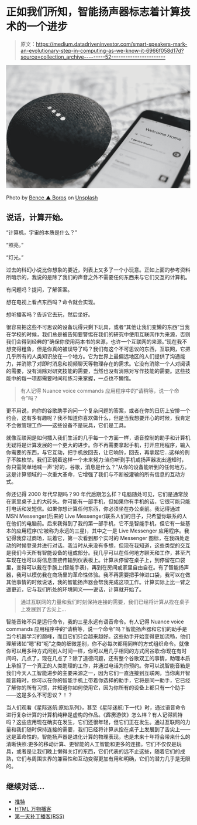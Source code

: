 # 正如我们所知，智能扬声器标志着计算技术的一个进步

> 原文：<https://medium.datadriveninvestor.com/smart-speakers-mark-an-evolutionary-step-in-computing-as-we-know-it-6966f058d17d?source=collection_archive---------52----------------------->

![](img/e6fdf8d5309eeefa7c3b0ea28500cfa6.png)

Photo by [Bence ▲ Boros](https://unsplash.com/photos/anapPhJFRhM?utm_source=unsplash&utm_medium=referral&utm_content=creditCopyText) on [Unsplash](https://unsplash.com/search/photos/smart-speaker?utm_source=unsplash&utm_medium=referral&utm_content=creditCopyText)

## 说话，计算开始。

“计算机，宇宙的本质是什么？”

“照亮。”

“灯光。”

过去的科幻小说比你想象的要近，列表上又多了一个小玩意。正如上面的参考资料所暗示的，我说的是除了我们的声音之外不需要任何东西来与它们交互的计算机。

有问题吗？提问，了解答案。

想在电视上看点东西吗？命令就会实现。

想听播客吗？告诉它去玩，然后坐好。

很容易把这些不可思议的设备玩得只剩下玩具，或者“其他让我们变懒的东西”当我在学校的时候，我们总是被告知要警惕在我们的研究中使用互联网作为来源，否则我们会得到经典的“确保你使用两本书的来源，也许一个互联网的来源。”现在我不想变得粗鲁，但是你真的被误导了吗？我们有这个不可思议的东西，互联网，它把几乎所有的人类知识放在一个地方。它为世界上最偏远地区的人们提供了沟通能力，并消除了对即时消息和视频聊天等物理存在的需求。它没有消除一个人对阅读的需要，没有消除对研究技能的需要，当然也没有消除对写作技能的需要。这些技能中的每一项都需要时间和练习来掌握，一点也不懒惰。

> 有人记得 Nuance voice commands 应用程序中的“请稍等，说一个命令”吗？

更不用说，向你的谷歌助手询问一个复杂问题的答案，或者在你的日历上安排一个约会，这有多有趣呢？我不知道你喜欢做什么，但是当我想要开心的时候，我肯定不会做管理工作——这些设备不是玩具，它们是工具。

就像互联网是如何插入我们生活的几乎每一个方面一样，语音控制的助手和计算机无疑将是计算发展的一个更大的进步。你不再需要拿起手机，打开应用程序，输入你需要的东西，与它互动，把手机放回去，让它响铃，回去，再拿起它…这样的例子不胜枚举。我们正朝着这样一个未来努力:当你听到手机或扬声器发出通知时，你只需简单地喊一声“好的，谷歌，消息是什么？”从你的设备能听到的任何地方。这是计算领域的一次重大革命，它增强了我们与不断被灌输的所有信息的互动方式。

你还记得 2000 年代早期吗？90 年代后期怎么样？电脑随处可见，它们是通常放在家里桌子上的大砖头。你可能有一部手机，但如果你有手机的话，它很可能只能打电话和发短信。如果你想计算任何东西，你必须坐在办公桌前。我记得通过 MSN Messenger(后来的 Live Messenger)联系人们的日子，只希望你联系的人在他们的电脑前。后来我得到了我的第一部手机，它不是智能手机，但它有一些基本的应用程序(它被称为永远的三星)，其中之一是 Live Messenger 应用程序。我记得我穿过商场，玩着它，第一次看到那个实时的 Messenger 图标，在我四处走动的时候登录并进行对话。我当时从来没有多想，但现在我知道，这些类型的交互是我们今天所有智能设备的组成部分。我几乎可以在任何地方聊天和工作，甚至汽车现在也可以将信息直接传输到仪表板上。计算从停留在桌子上，到停留在口袋里，变得可以戴在手腕上(智能手表)，再到在房间或家里自由自在。有了智能扬声器，我可以模仿我在商场里的革命性体验。我不再需要把手伸进口袋，我可以在做其他事情的时候说话，我的智能扬声器会帮我完成这项工作。计算实际上比一臂之遥更近，它与我们所处的环境同义——说话，计算就开始了。

> 通过互联网的力量和我们时刻保持连接的需要，我们已经将计算从拴在桌子上发展到了舌尖上…

智能音箱不只是运行命令，我的三星永远有语音命令。有人记得 Nuance voice commands 应用程序中的“请稍等，说一个命令”吗？智能扬声器和它们的助手是当今机器学习的巅峰，而且它们只会越来越好。这些助手开始变得更加流畅，他们理解诸如“嗯”和“呃”之类的细微差别，你不必每次都用同样的方式组织命令。就像你可以用多种方式问别人时间一样，你可以用几乎相同的方式问谷歌:你现在有时间吗，几点了，现在几点了？除了道德问题，还有整个谷歌双工的事情，助理本质上承担了一个真正的人类助理的工作，并通过电话为你预约。你可以说智能音箱是我们今天人工智能进步的主要来源之一，因为它们一直连接到互联网，当你离开智能音箱时，你可以在你的智能手机上带着你选择的助手，它将是同一助手，它已经了解你的所有习惯，并知道你如何使用它，因为你所有的设备上都只有一个助手——这是多么不可思议？！？

当人们观看《星际迷航:原始系列》，甚至《星际迷航:下一代》时，通过语音命令进行复杂计算的计算机纯粹是虚构的作品。《霹雳游侠》怎么样？有人记得凯特吗？这些应用现在确实在发生，它们还很年轻，但它们正在发生。通过互联网的力量和我们随时保持连接的需要，我们已经将计算从拴在桌子上发展到了舌尖上——这是革命性的。智能扬声器是进化计算的物理表现，也是未来十年将会带来什么的清晰快照:更多的移动计算、更智能的人工智能和更多的连接。它们不仅仅是玩具，或者是让我们晚上懒得关灯的东西，它们代表的远不止这些，随着它们的成熟，它们与周围世界的兼容性和互动变得更加有用和明确，它们的潜力几乎是无限的。

## 继续对话…

*   [推特](https://twitter.com/MLProductions01)
*   [HTML 万物播客](http://bit.ly/hattpodcast)
*   [第一天补丁播客(RSS)](http://www.podcastgarden.com/podcast/podcast-rss.php?id=2246)